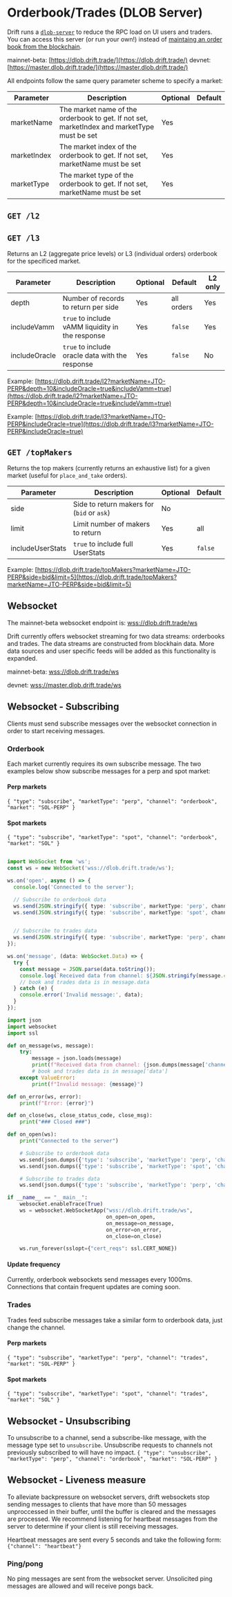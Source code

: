 # Orderbook/Trades (DLOB Server)

Drift runs a [`dlob-server`](https://github.com/drift-labs/dlob-server) to reduce the RPC load on UI users and traders. You can access this server (or run your own!) instead of [maintaing an order book from the blockchain](#orderbook-blockchain).


mainnet-beta: [https://dlob.drift.trade/](https://dlob.drift.trade/)
devnet: [https://master.dlob.drift.trade/](https://master.dlob.drift.trade/)

All endpoints follow the same query parameter scheme to specify a market:

| Parameter   | Description | Optional | Default |
| ----------- | ----------- | -------- | ------- |
| marketName | The market name of the orderbook to get. If not set, marketIndex and marketType must be set | Yes | |
| marketIndex | The market index of the orderbook to get. If not set, marketName must be set | Yes | |
| marketType | The market type of the orderbook to get. If not set, marketName must be set | Yes | |

## `GET /l2`
## `GET /l3`


Returns an L2 (aggregate price levels) or L3 (individual orders) orderbook for the specificed market.

| Parameter     | Description                                      | Optional | Default    | L2 only |
| ------------- | ------------------------------------------------ | -------- | ---------- | ------- |
| depth         | Number of records to return per side             | Yes      | all orders | Yes     |
| includeVamm   | `true` to include vAMM liquidity in the response | Yes      | `false`    | Yes     |
| includeOracle | `true` to include oracle data with the response  | Yes      | `false`    | No      |

Example: [https://dlob.drift.trade/l2?marketName=JTO-PERP&depth=10&includeOracle=true&includeVamm=true](https://dlob.drift.trade/l2?marketName=JTO-PERP&depth=10&includeOracle=true&includeVamm=true)

Example: [https://dlob.drift.trade/l3?marketName=JTO-PERP&includeOracle=true](https://dlob.drift.trade/l3?marketName=JTO-PERP&includeOracle=true)

## `GET /topMakers`

Returns the top makers (currently returns an exhaustive list) for a given market (useful for `place_and_take` orders).

| Parameter        | Description                                      | Optional | Default    |
| ---------------- | ------------------------------------------------ | -------- | ---------- |
| side             | Side to return makers for (`bid` or `ask`)       | No       |            |
| limit            | Limit number of makers to return                 | Yes      | all        |
| includeUserStats | `true` to include full UserStats                 | Yes      | `false`    |

Example: [https://dlob.drift.trade/topMakers?marketName=JTO-PERP&side=bid&limit=5](https://dlob.drift.trade/topMakers?marketName=JTO-PERP&side=bid&limit=5)

## Websocket

The mainnet-beta websocket endpoint is: [wss://dlob.drift.trade/ws](wss://dlob.drift.trade/ws)

Drift currently offers websocket streaming for two data streams: orderbooks and trades. The data streams are constructed from blockhain data. More data sources and user specific feeds will be added as this functionality is expanded.

mainnet-beta: [wss://dlob.drift.trade/ws](wss://dlob.drift.trade/ws)

devnet: [wss://master.dlob.drift.trade/ws](wss://master.dlob.drift.trade/ws)

## Websocket - Subscribing

Clients must send subscribe messages over the websocket connection in order to start receiving messages.

### Orderbook

Each market currently requires its own subscribe message. The two examples below show subscribe messages for a perp and spot market:

#### Perp markets
`
{
  "type": "subscribe",
  "marketType": "perp",
  "channel": "orderbook",
  "market": "SOL-PERP"
}
`

#### Spot markets
`
{
  "type": "subscribe",
  "marketType": "spot",
  "channel": "orderbook",
  "market": "SOL"
}
`

```typescript

import WebSocket from 'ws';
const ws = new WebSocket('wss://dlob.drift.trade/ws');

ws.on('open', async () => {
  console.log('Connected to the server');

  // Subscribe to orderbook data
  ws.send(JSON.stringify({ type: 'subscribe', marketType: 'perp', channel: 'orderbook', market: 'SOL-PERP' }));
  ws.send(JSON.stringify({ type: 'subscribe', marketType: 'spot', channel: 'orderbook', market: 'SOL' }));


  // Subscribe to trades data
  ws.send(JSON.stringify({ type: 'subscribe', marketType: 'perp', channel: 'trades', market: 'SOL-PERP' }));
});

ws.on('message', (data: WebSocket.Data) => {
  try {
    const message = JSON.parse(data.toString());
    console.log(`Received data from channel: ${JSON.stringify(message.channel)}`);
    // book and trades data is in message.data
  } catch (e) {
    console.error('Invalid message:', data);
  }
});

```

```python
import json
import websocket
import ssl

def on_message(ws, message):
    try:
        message = json.loads(message)
        print(f"Received data from channel: {json.dumps(message['channel'])}")
        # book and trades data is in message['data']
    except ValueError:
        print(f"Invalid message: {message}")

def on_error(ws, error):
    print(f"Error: {error}")

def on_close(ws, close_status_code, close_msg):
    print("### Closed ###")

def on_open(ws):
    print("Connected to the server")

    # Subscribe to orderbook data
    ws.send(json.dumps({'type': 'subscribe', 'marketType': 'perp', 'channel': 'orderbook', 'market': 'SOL-PERP'}))
    ws.send(json.dumps({'type': 'subscribe', 'marketType': 'spot', 'channel': 'orderbook', 'market': 'SOL'}))

    # Subscribe to trades data
    ws.send(json.dumps({'type': 'subscribe', 'marketType': 'perp', 'channel': 'trades', 'market': 'SOL-PERP'}))

if __name__ == "__main__":
    websocket.enableTrace(True)
    ws = websocket.WebSocketApp("wss://dlob.drift.trade/ws",
                                on_open=on_open,
                                on_message=on_message,
                                on_error=on_error,
                                on_close=on_close)

    ws.run_forever(sslopt={"cert_reqs": ssl.CERT_NONE})
```

#### Update frequency

Currently, orderbook websockets send messages every 1000ms. Connections that contain frequent updates are coming soon.

### Trades

Trades feed subscribe messages take a similar form to orderbook data, just change the channel.

#### Perp markets
`
{
  "type": "subscribe",
  "marketType": "perp",
  "channel": "trades",
  "market": "SOL-PERP"
}
`

#### Spot markets
`
{
  "type": "subscribe",
  "marketType": "spot",
  "channel": "trades",
  "market": "SOL"
}
`

## Websocket - Unsubscribing

To unsubscribe to a channel, send a subscribe-like message, with the message type set to `unsubscribe`. Unsubscribe requests to channels not previously subscribed to will have no impact.
`
{
  "type": "unsubscribe",
  "marketType": "perp",
  "channel": "orderbook",
  "market": "SOL-PERP"
}
`

## Websocket - Liveness measure

To alleviate backpressure on websocket servers, drift websockets stop sending messages to clients that have more than 50 messages unproccessed in their buffer, until the buffer is cleared and the messages are processed. We recommend listening for heartbeat messages from the server to determine if your client is still receiving messages.

Heartbeat messages are sent every 5 seconds and take the following form:
`
  {"channel": "heartbeat"}
`

### Ping/pong

No ping messages are sent from the websocket server. Unsolicited ping messages are allowed and will receive pongs back.

